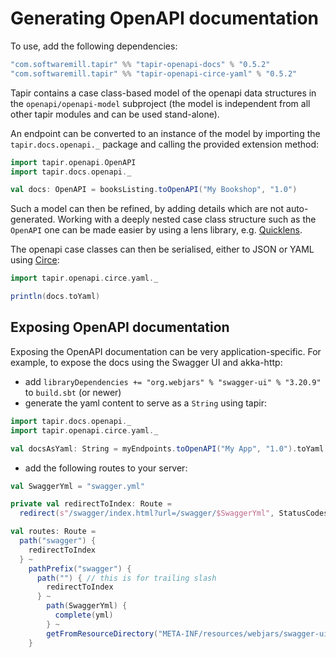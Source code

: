 # Generating OpenAPI documentation

To use, add the following dependencies:

```scala
"com.softwaremill.tapir" %% "tapir-openapi-docs" % "0.5.2"
"com.softwaremill.tapir" %% "tapir-openapi-circe-yaml" % "0.5.2"
```

Tapir contains a case class-based model of the openapi data structures in the `openapi/openapi-model` subproject (the
model is independent from all other tapir modules and can be used stand-alone).
 
An endpoint can be converted to an instance of the model by importing the `tapir.docs.openapi._` package and calling 
the provided extension method:

```scala
import tapir.openapi.OpenAPI
import tapir.docs.openapi._

val docs: OpenAPI = booksListing.toOpenAPI("My Bookshop", "1.0")
```

Such a model can then be refined, by adding details which are not auto-generated. Working with a deeply nested case 
class structure such as the `OpenAPI` one can be made easier by using a lens library, e.g. [Quicklens](https://github.com/adamw/quicklens).

The openapi case classes can then be serialised, either to JSON or YAML using [Circe](https://circe.github.io/circe/):

```scala
import tapir.openapi.circe.yaml._

println(docs.toYaml)
```

## Exposing OpenAPI documentation

Exposing the OpenAPI documentation can be very application-specific. For example, to expose the docs using the
Swagger UI and akka-http:

* add `libraryDependencies += "org.webjars" % "swagger-ui" % "3.20.9"` to `build.sbt` (or newer)
* generate the yaml content to serve as a `String` using tapir: 

```scala
import tapir.docs.openapi._
import tapir.openapi.circe.yaml._

val docsAsYaml: String = myEndpoints.toOpenAPI("My App", "1.0").toYaml
```

* add the following routes to your server:

```scala
val SwaggerYml = "swagger.yml"

private val redirectToIndex: Route =
  redirect(s"/swagger/index.html?url=/swagger/$SwaggerYml", StatusCodes.PermanentRedirect) 

val routes: Route =
  path("swagger") {
    redirectToIndex
  } ~
    pathPrefix("swagger") {
      path("") { // this is for trailing slash
        redirectToIndex
      } ~
        path(SwaggerYml) {
          complete(yml)
        } ~
        getFromResourceDirectory("META-INF/resources/webjars/swagger-ui/3.20.9/")
    }
```
